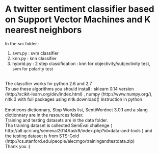 # A twitter sentiment classifier based on Support Vector Machines and K nearest neighbors
In the src folder :<br />
1) svm.py : svm classifier <br />
2) knn.py : knn classifier <br />
3) hybrid.py : 2 step classification : knn for objectivity/subjectivity test, svm for polarity test <br />
<br />
The classifier works for python 2.6 and 2.7 <br />
To use these algorithms you should install : sklearn 0.14 version (http://scikit-learn.org/dev/index.html) , numpy (http://www.numpy.org/), nltk 3 with full packages using nltk.download() instruction in python <br />
<br />
Emoticons dictionnary, Stop Words list, SentiWordnet 3.0.1  and a slang dictionnary are in the resources folder. <br />
Training and testing datasets are in the data folder.  <br />
Tha training dataset is collected SemEval challenge ( http://alt.qcri.org/semeval2014/task9/index.php?id=data-and-tools ) and the testing dataset is from STS-Gold (http://cs.stanford.edu/people/alecmgo/trainingandtestdata.zip)
<br />
Thank you :) <br />
